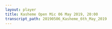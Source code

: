 ```yaml
---
layout: player
title: Kasheme Open Mic 06 May 2019, 20:00
transcript_path: 20190506_Kasheme_6th_May_2019
---
```


